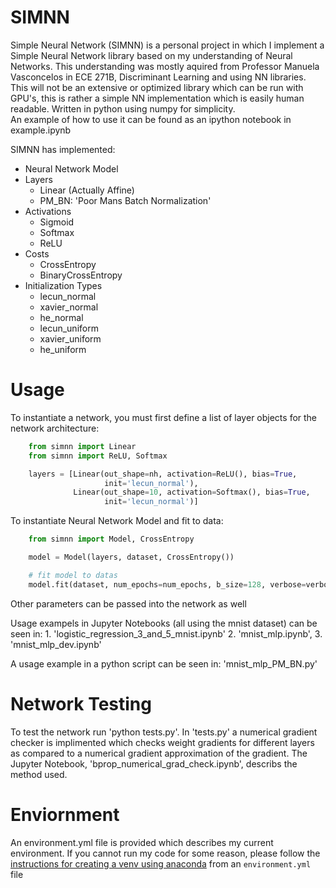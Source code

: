 # SIMNN
Simple Neural Network (SIMNN) is a personal project in which I implement a Simple Neural Network library based on my understanding of Neural Networks. This understanding was mostly aquired from Professor Manuela Vasconcelos in ECE 271B, Discriminant Learning and using NN libraries.  
This will not be an extensive or optimized library which can be run with GPU's, this is rather a simple NN implementation which is easily human readable. Written in python using numpy for simplicity.  
An example of how to use it can be found as an ipython notebook in example.ipynb

SIMNN has implemented:
- Neural Network Model
- Layers
	- Linear (Actually Affine)
	- PM_BN: 'Poor Mans Batch Normalization'
- Activations
	- Sigmoid
	- Softmax
	- ReLU
- Costs
	- CrossEntropy
	- BinaryCrossEntropy
- Initialization Types
	- lecun_normal
	- xavier_normal
	- he_normal
	- lecun_uniform
	- xavier_uniform
	- he_uniform

# Usage
To instantiate a network, you must first define a list of layer objects for the network architecture:

```python
	from simnn import Linear
	from simnn import ReLU, Softmax

	layers = [Linear(out_shape=nh, activation=ReLU(), bias=True,
                     init='lecun_normal'),
              Linear(out_shape=10, activation=Softmax(), bias=True,
                     init='lecun_normal')]
```

To instantiate Neural Network Model and fit to data:

```python
	from simnn import Model, CrossEntropy

	model = Model(layers, dataset, CrossEntropy())

    # fit model to datas
    model.fit(dataset, num_epochs=num_epochs, b_size=128, verbose=verbose)
```

Other parameters can be passed into the network as well

Usage exampels in Jupyter Notebooks (all using the mnist dataset) can be seen in: 1. 'logistic_regression_3_and_5_mnist.ipynb' 2. 'mnist_mlp.ipynb', 3. 'mnist_mlp_dev.ipynb'

A usage example in a python script can be seen in: 'mnist_mlp_PM_BN.py'

# Network Testing
To test the network run 'python tests.py'.
In 'tests.py' a numerical gradient checker is implimented which checks weight gradients for different layers as compared to a numerical gradient approximation of the gradient. The Jupyter Notebook, 'bprop_numerical_grad_check.ipynb', describs the method used.

# Enviornment
An environment.yml file is provided which describes my current environment. If you cannot run my code for some reason, please follow the [instructions for creating a venv using anaconda](https://conda.io/docs/user-guide/tasks/manage-environments.html#creating-an-environment-from-an-environment-yml-file) from an `environment.yml` file
